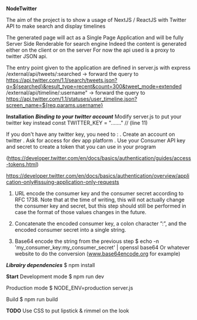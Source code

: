 **NodeTwitter**

The aim of the project is to show a usage of NextJS / ReactJS with Twitter API to make search and display timelines

The generated page will act as a Single Page Application and will be fully Server Side Renderable for search engine
Indeed the content is generated either on the client or on the server
For now the api used is a proxy to twitter JSON api.

The entry point given to the application are defined in server.js with express
/external/api/tweets/:searched -> forward the query to https://api.twitter.com/1.1/search/tweets.json?q=${searched}&result_type=recent&count=300&tweet_mode=extended
/external/api/timeline/:username" -> forward the query to https://api.twitter.com/1.1/statuses/user_timeline.json?screen_name=${req.params.username}

**Installation**
***Binding to your twitter account***
Modify server.js to put your twitter key instead
const TWITTER_KEY = "......." // (line 11)

If you don't have any twitter key, you need to :
. Create an account on twitter
. Ask for access for dev app platform
. Use your Consumer API key and secret to create a token that you can use in your program

(https://developer.twitter.com/en/docs/basics/authentication/guides/access-tokens.html)

https://developer.twitter.com/en/docs/basics/authentication/overview/application-only#issuing-application-only-requests

1. URL encode the consumer key and the consumer secret according to RFC 1738. Note that at the time of writing, this will not actually change the consumer key and secret, but this step should still be performed in case the format of those values changes in the future.

2. Concatenate the encoded consumer key, a colon character ”:”, and the encoded consumer secret into a single string.

3. Base64 encode the string from the previous step 
$ echo -n 'my_consumer_key:my_consumer_secret' | openssl base64 
Or whatever website to do the conversion (www.base64encode.org for example)

***Librairy dependencies***
$ npm install

**Start**
Development mode
$ npm run dev

Production mode
$ NODE_ENV=production server.js

Build
$ npm run build

**TODO**
Use CSS to put lipstick & rimmel on the look